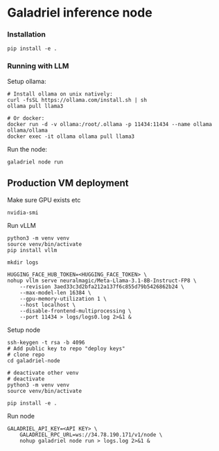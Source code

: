 # Galadriel inference node

### Installation

```shell
pip install -e .
```

### Running with LLM

Setup ollama:
```shell
# Install ollama on unix natively:
curl -fsSL https://ollama.com/install.sh | sh
ollama pull llama3

# Or docker:
docker run -d -v ollama:/root/.ollama -p 11434:11434 --name ollama ollama/ollama
docker exec -it ollama ollama pull llama3
```

Run the node:

```shell
galadriel node run
```


## Production VM deployment

Make sure GPU exists etc
```
nvidia-smi
```

Run vLLM
```
python3 -m venv venv
source venv/bin/activate
pip install vllm

mkdir logs

HUGGING_FACE_HUB_TOKEN=<HUGGING_FACE_TOKEN> \
nohup vllm serve neuralmagic/Meta-Llama-3.1-8B-Instruct-FP8 \
    --revision 3aed33c3d2bfa212a137f6c855d79b5426862b24 \
    --max-model-len 16384 \
    --gpu-memory-utilization 1 \
    --host localhost \
    --disable-frontend-multiprocessing \
    --port 11434 > logs/logs0.log 2>&1 &
```

Setup node
```
ssh-keygen -t rsa -b 4096
# Add public key to repo "deploy keys"
# clone repo
cd galadriel-node

# deactivate other venv 
# deactivate
python3 -m venv venv
source venv/bin/activate

pip install -e .
```

Run node
```
GALADRIEL_API_KEY=<API KEY> \
    GALADRIEL_RPC_URL=ws://34.78.190.171/v1/node \
    nohup galadriel node run > logs.log 2>&1 &
```